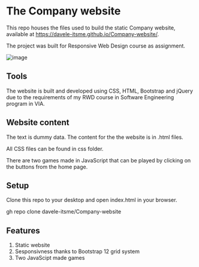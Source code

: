 # The Company website

This repo houses the files used to build the static Company website, available at https://davele-itsme.github.io/Company-website/.

The project was built for Responsive Web Design course as assignment.

![image](https://user-images.githubusercontent.com/42817904/116983945-fba1fa80-acca-11eb-9367-b227f0fec687.png)

## Tools

The website is built and developed using CSS, HTML, Bootstrap and jQuery due to the requirements of my RWD course in Software Engineering program in VIA.

## Website content

The text is dummy data. The content for the the website is in .html files.

All CSS files can be found in css folder.

There are two games made in JavaScript that can be played by clicking on the buttons from the home page.

## Setup

Clone this repo to your desktop and open index.html in your browser.

gh repo clone davele-itsme/Company-website

## Features

1. Static website
2. Sesponsivness thanks to Bootstrap 12 grid system
3. Two JavaScipt made games 

